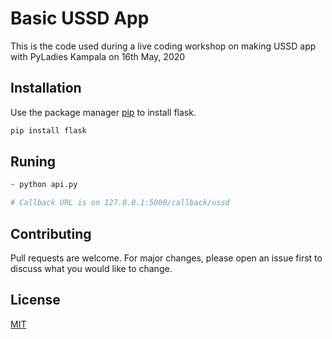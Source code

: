# Basic USSD App

This is the code used during a live coding workshop on making USSD app with PyLadies Kampala on 16th May, 2020

## Installation

Use the package manager [pip](https://pip.pypa.io/en/stable/) to install flask.

```bash
pip install flask
```

## Runing

```python
~ python api.py

# Callback URL is on 127.0.0.1:5000/callback/ussd

```

## Contributing
Pull requests are welcome. For major changes, please open an issue first to discuss what you would like to change.


## License
[MIT](https://choosealicense.com/licenses/mit/)
